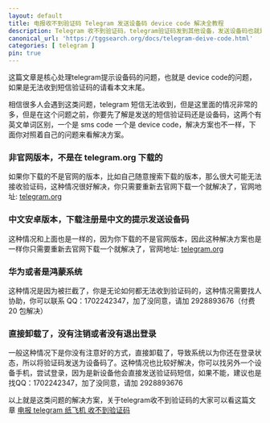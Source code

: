 ```yaml
---
layout: default
title: 电报收不到验证码 Telegram 发送设备码 device code 解决全教程
description: Telegram 收不到验证码，telegram验证码发到其他设备，发送设备码也就是 device code，telegram验证码发送到其他设备，卸载后发送设备码，再也不发送短信，Telegram 短信无法接收，等等都可以解决，解决详细的教程。
canonical_url: 'https://tggsearch.org/docs/telegram-deive-code.html'
categories: [ telegram ]
pin: true
---
```

这篇文章是核心处理telegram提示设备码的问题，也就是 device code的问题，如果是无法收到短信验证码的请看本文末尾。

相信很多人会遇到这类问题，telegram 短信无法收到，但是这里面的情况非常的多，但是在这个问题之前，你要先了解是发送的短信验证码还是设备码，这两个有英文单词区别，一个是 sms code 一个是 device code，解决方案也不一样，下面你对照着自己的问题来看解决方案。
### 非官网版本，不是在 telegram.org 下载的
如果你下载的不是官网的版本，比如自己随意搜索下载的版本，那么很大可能无法接收验证码，这种情况很好解决，你只需要重新去官网下载一个就解决了，官网地址: [telegram.org](./302.html?target=https://telegram.org)

### 中文安卓版本，下载注册是中文的提示发送设备码
这种情况和上面也是一样的，因为你下载的不是官网版本，因此这种解决方案也是一样你只需要重新去官网下载一个就解决了，官网地址: [telegram.org](./302.html?target=https://telegram.org)

### 华为或者是鸿蒙系统
这种情况是因为被拦截了，你是无论如何都无法收到验证码的，这种情况需要找人协助，你可以联系 QQ：1702242347，加了没同意，请加 2928893676（付费 20 包解决）

### 直接卸载了，没有注销或者没有退出登录
一般这种情况下是你没有注意好的方式，直接卸载了，导致系统以为你还在登录状态，所以将验证码发送为设备码了。这种情况也比较好解决，你可以找另外一个设备手机，尝试登录，因为是新设备他会直接发送验证码短信，如果不能，建议也是找QQ：1702242347，加了没同意，请加 2928893676

以上就是这类问题的解决方案，关于telegram收不到验证码的大家可以看这篇文章 [电报 telegram 纸飞机 收不到验证码](./telegram-no-sms-code.html)